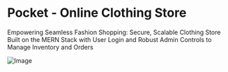 # Pocket - Online Clothing Store

Empowering Seamless Fashion Shopping: Secure, Scalable Clothing Store Built on the MERN Stack with User Login and Robust Admin Controls to Manage Inventory and Orders

![Image](https://github.com/user-attachments/assets/15032ac2-5330-4938-9c30-d80947e2fe62)
